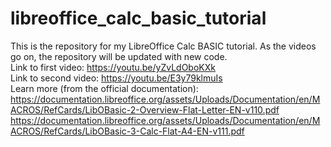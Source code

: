 # libreoffice_calc_basic_tutorial
This is the repository for my LibreOffice Calc BASIC tutorial. As the videos go on, the repository will be updated with new code.</br>
Link to first video: https://youtu.be/yZvLdOboKXk</br>
Link to second video: https://youtu.be/E3y79klmuIs</br>
Learn more (from the official documentation): </br>
https://documentation.libreoffice.org/assets/Uploads/Documentation/en/MACROS/RefCards/LibOBasic-2-Overview-Flat-Letter-EN-v110.pdf	</br>
https://documentation.libreoffice.org/assets/Uploads/Documentation/en/MACROS/RefCards/LibOBasic-3-Calc-Flat-A4-EN-v111.pdf

